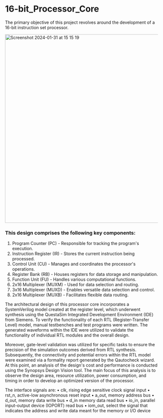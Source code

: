 # 16-bit_Processor_Core
The primary objective of this project revolves around the development of a 16-bit instruction set processor.

<img width="622" alt="Screenshot 2024-01-31 at 15 15 19" src="https://github.com/Kavi91/16-bit_Processor_Core/assets/153508129/62da057e-2b8c-4913-9efa-573b541e56bd">


 
### This design comprises the following key components:

1. Program Counter (PC) - Responsible for tracking the program's execution.
2. Instruction Register (IR) - Stores the current instruction being processed.
3. Control Unit (CU) - Manages and coordinates the processor's operations.
4. Register Bank (RB) - Houses registers for data storage and manipulation.
5. Function Unit (FU) - Handles various computational functions.
6. 2x16 Multiplexer (MUXM) - Used for data selection and routing.
7. 3x16 Multiplexer (MUXD) - Enables versatile data selection and control.
8. 2x16 Multiplexer (MUXB) - Facilitates flexible data routing.
   


The architectural design of this processor core incorporates a SystemVerilog model created at the register level, which underwent synthesis using the QuestaSim Integrated Development Environment (IDE) from Siemens. To verify the functionality of each RTL (Register-Transfer Level) model, manual testbenches and test programs were written. The generated waveforms within the IDE were utilized to validate the functionality of individual RTL modules and the overall design.

Moreover, gate-level validation was utilized for specific tasks to ensure the precision of the simulation outcomes derived from RTL synthesis. Subsequently, the connectivity and potential errors within the RTL model were examined via a formality report generated by the Qautocheck wizard. At this point, an analysis of the design's cost and performance is conducted using the Synopsys Design Vision tool. The main focus of this analysis is to observe the design area, resource utilization, power consumption, and timing in order to develop an optimized version of the processor.

The interface signals are:
• clk, rising edge sensitive clock signal input
• rst_n, active-low asynchronous reset input
• a_out, memory address bus
• d_out, memory data write bus
• d_in memory data read bus
• io_in, parallel input-output device (IOPORT) read bus
• iom_out, select the signal that indicates the address and write data meant for the memory or I/O device
